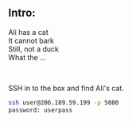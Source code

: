 ## Intro:

Ali has a cat <br>
It cannot bark <br>
Still, not a duck <br>
What the ... <br>

<br>

SSH in to the box and find Ali's cat. <br> 
```bash
ssh user@206.189.59.199 -p 5000
password: userpass
```
